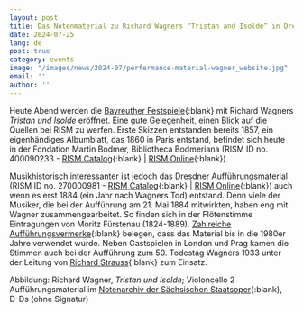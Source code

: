```yaml
---
layout: post
title: Das Notenmaterial zu Richard Wagners “Tristan and Isolde” in Dresden
date: 2024-07-25
lang: de
post: true
category: events
image: "/images/news/2024-07/perfermance-material-wagner_website.jpg"
email: ''
author: ''
---
```


Heute Abend werden die [Bayreuther Festspiele](https://www.bayreuther-festspiele.de/startseite){:blank} mit Richard Wagners _Tristan und Isolde_ eröffnet. Eine gute Gelegenheit, einen Blick auf die Quellen bei RISM zu werfen. Erste Skizzen entstanden bereits 1857, ein eigenhändiges Albumblatt, das 1860 in Paris entstand, befindet sich heute in der Fondation Martin Bodmer, Bibliotheca Bodmeriana (RISM ID no. 400090233 - [RISM Catalog](https://opac.rism.info/search?id=400090233&View=rism){:blank} \| [RISM Online](https://rism.online/sources/400090233){:blank}). 

Musikhistorisch interessanter ist jedoch das Dresdner Aufführungsmaterial (RISM ID no. 270000981 - [RISM Catalog](https://opac.rism.info/search?id=270000981&View=rism){:blank} \| [RISM Online](https://rism.online/sources/270000981){:blank}) auch wenn es erst 1884 (ein Jahr nach Wagners Tod) entstand. Denn viele der Musiker, die bei der Aufführung am 21. Mai 1884 mitwirkten, haben eng mit Wagner zusammengearbeitet. So finden sich in der Flötenstimme Eintragungen von Moritz Fürstenau (1824-1889). [Zahlreiche Aufführungsvermerke](https://sachsen.digital/werkansicht?tx_dlf[id]=5616&tx_dlf[page]=635){:blank} belegen, dass das Material bis in die 1980er Jahre verwendet wurde. Neben Gastspielen in London und Prag kamen die Stimmen auch bei der Aufführung zum 50. Todestag Wagners 1933 unter der Leitung von [Richard Strauss]( https://sachsen.digital/werkansicht?tx_dlf[id]=5609&tx_dlf[page]=272){:blank} zum Einsatz.

Abbildung: Richard Wagner, _Tristan und Isolde_; Violoncello 2 Aufführungsmaterial im [Notenarchiv der Sächsischen Staatsoper](https://sachsen.digital/werkansicht?tx_dlf[id]=5609&tx_dlf[page]=272){:blank}, D-Ds (ohne Signatur) 
